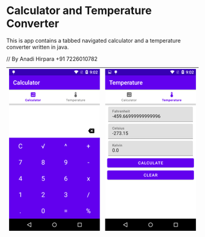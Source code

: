 # Calculator and Temperature Converter
This is app contains a tabbed navigated calculator and a temperature converter written in java.


// By Anadi Hirpara +91 7226010782


| ![calculator image](./images/calculator.png) | ![temperature image](./images/temperature.png) |
| ---------------------------------------------|------------------------------------------------|
